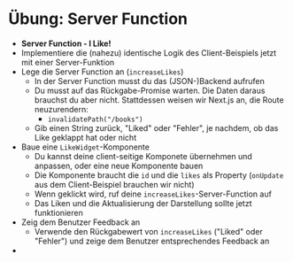 # Übung: Server Function

* **Server Function - I Like!**
* Implementiere die (nahezu) identische Logik des Client-Beispiels jetzt mit einer Server-Funktion
* Lege die Server Function an (`increaseLikes`)
  * In der Server Function musst du das (JSON-)Backend aufrufen
  * Du musst auf das Rückgabe-Promise warten. Die Daten daraus brauchst du aber nicht. Stattdessen weisen wir Next.js an, die Route neuzurendern:
    * `invalidatePath("/books")`
  * Gib einen String zurück, "Liked" oder "Fehler", je nachdem, ob das Like geklappt hat oder nicht
* Baue eine `LikeWidget`-Komponente
  * Du kannst deine client-seitige Komponete übernehmen und anpassen, oder eine neue Komponente bauen
  * Die Komponente braucht die `id` und die `likes` als Property (`onUpdate` aus dem Client-Beispiel brauchen wir nicht)
  * Wenn geklickt wird, ruf deine `increaseLikes`-Server-Function auf
  * Das Liken und die Aktualisierung der Darstellung sollte jetzt funktionieren
* Zeig dem Benutzer Feedback an
  * Verwende den Rückgabewert von `increaseLikes` ("Liked" oder "Fehler") und zeige dem Benutzer entsprechendes Feedback an
* 